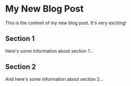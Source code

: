 # My New Blog Post

This is the content of my new blog post. It's very exciting!

## Section 1

Here's some information about section 1...

## Section 2

And here's some information about section 2...